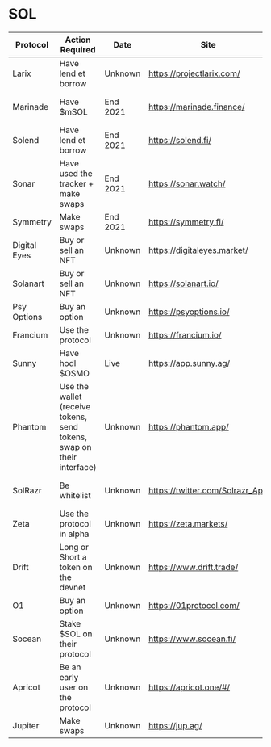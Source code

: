 # SOL

| Protocol     | Action Required                                              | Date     | Site                            | Twitter                             | Note                                                         |
| ------------ | ------------------------------------------------------------ | -------- | ------------------------------- | ----------------------------------- | ------------------------------------------------------------ |
| Larix        | Have lend et borrow                                          | Unknown  | https://projectlarix.com/       | https://twitter.com/ProjectLarix    | Rumors via private TG groups                                 |
| Marinade     | Have $mSOL                                                   | End 2021 | https://marinade.finance/       | https://twitter.com/MarinadeFinance | Rumors via private TG groups + https://medium.com/marinade-finance/introducing-mnde-marinades-secret-sauce-4bf5670463fc |
| Solend       | Have lend et borrow                                          | End 2021 | https://solend.fi/              | https://twitter.com/solendprotocol  | Rumors via private TG groups + twitter: https://twitter.com/defi_airdrops/status/1436852240548040707 |
| Sonar        | Have used the tracker + make swaps                           | End 2021 | https://sonar.watch/            | https://twitter.com/Sonarwatch      | Rumors via twitter                                           |
| Symmetry     | Make swaps                                                   | End 2021 | https://symmetry.fi/            | https://twitter.com/symmetry_fi     | Rumors via private TG groups                                 |
| Digital Eyes | Buy or sell an NFT                                           | Unknown  | https://digitaleyes.market/     | https://twitter.com/DigitalEyesNFT  | Speculative                                                  |
| Solanart     | Buy or sell an NFT                                           | Unknown  | https://solanart.io/            | https://twitter.com/SolanartNFT     | Speculative                                                  |
| Psy Options  | Buy an option                                                | Unknown  | https://psyoptions.io/          | https://twitter.com/PsyOptions      | Speculative + has no token yet                               |
| Francium     | Use the protocol                                             | Unknown  | https://francium.io/            | https://twitter.com/Francium_Defi   | Speculative + has no token yet                               |
| Sunny        | Have hodl $OSMO                                              | Live     | https://app.sunny.ag/           | https://twitter.com/SunnyAggregator | Airdrop already live                                         |
| Phantom      | Use the wallet (receive tokens, send tokens, swap on their interface) | Unknown  | https://phantom.app/            | https://twitter.com/phantom         | Speculative + has no token yet                               |
| SolRazr      | Be whitelist                                                 | Unknown  | https://twitter.com/Solrazr_App | https://solrazr.com/                | Be Whitelist before September 28th, 2021: https://medium.com/@SolRazr_App/solrazr-ido-whitelist-is-open-691fe6ea8783 |
| Zeta         | Use the protocol in alpha                                    | Unknown  | https://zeta.markets/           | https://twitter.com/ZetaMarkets     | Speculative + has no token yet                               |
| Drift        | Long or Short a token on the devnet                          | Unknown  | https://www.drift.trade/        | https://twitter.com/DriftProtocol   | Speculative + has no token yet                               |
| O1           | Buy an option                                                | Unknown  | https://01protocol.com/         | https://twitter.com/01_protocol     | Speculative + has no token yet                               |
| Socean       | Stake $SOL on their protocol                                 | Unknown  | https://www.socean.fi/          | https://twitter.com/SoceanFinance   | Rumors on their discord                                      |
| Apricot      | Be an early user on the protocol                             | Unknown  | https://apricot.one/#/          | https://twitter.com/ApricotFinance  | https://apricotfinance.medium.com/updates-on-mainnet-launch-8f76855cc652 |
| Jupiter      | Make swaps                                                   | Unknown  | https://jup.ag/                 | https://twitter.com/JupiterExchange | Speculative + has no token yet                               |